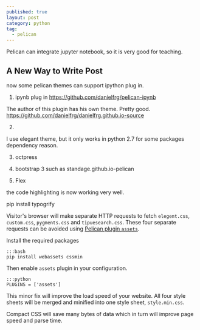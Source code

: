 ```yaml
---
published: true
layout: post
category: python
tag:
  - pelican
---
```

Pelican can integrate jupyter notebook, so it is very good for teaching.

## A New Way to Write Post

now some pelican themes can support ipython plug in.


1. ipynb plug in
https://github.com/danielfrg/pelican-ipynb

The author of this plugin has his own theme. Pretty good.
https://github.com/danielfrg/danielfrg.github.io-source

2. 
I use elegant theme, but it only works in python 2.7 for some packages dependency reason.

3. octpress 


4. bootstrap 3
such as standage.github.io-pelican

5. Flex

the code highlighting is now working very well.

pip install typogrify


Visitor's browser will make separate HTTP requests to fetch `elegent.css`,
`custom.css`, `pygments.css` and `tipuesearch.css`. These four separate
requests can be avoided using [Pelican plugin
`assets`](https://github.com/getpelican/pelican-plugins/tree/master/assets).

Install the required packages

    :::bash
    pip install webassets cssmin

Then enable `assets` plugin in your configuration.

    :::python
    PLUGINS = ['assets']

This minor fix will improve the load speed of your website. All four style
sheets will be merged and minified into one style sheet, `style.min.css`.

Compact CSS will save many bytes of data which in turn will improve page speed
and parse time.
